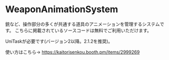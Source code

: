 # WeaponAnimationSystem
銃など、操作部分の多くが共通する道具のアニメーションを管理するシステムです。
こちらに掲載されているソースコードは無料でご利用いただけます。

UniTaskが必要です(バージョン2以降。2.1.2を推奨)。

使い方はこちら-> https://kaitorisenkou.booth.pm/items/2999269
